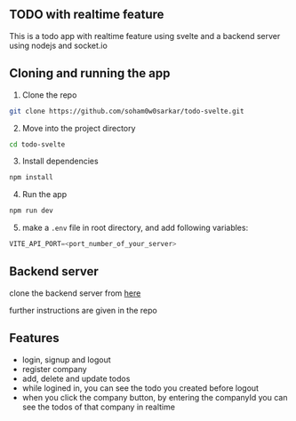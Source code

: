 ## TODO with realtime feature

This is a todo app with realtime feature using svelte and a backend server using nodejs and socket.io

## Cloning and running the app

1. Clone the repo

```bash
git clone https://github.com/soham0w0sarkar/todo-svelte.git
```
2. Move into the project directory

```bash
cd todo-svelte
```
3. Install dependencies

```bash
npm install
```
4. Run the app

```bash
npm run dev
```

5. make a `.env` file in root directory, and add following variables:
   
```javascript
VITE_API_PORT=<port_number_of_your_server>
```

## Backend server

clone the backend server from [here](https://github.com/soham0w0sarkar/Todo-app-API.git)

further instructions are given in the repo

## Features

- login, signup and logout
- register company
- add, delete and update todos
- while logined in, you can see the todo you created before logout
- when you click the company button, by entering the companyId you can see the todos of that company in realtime

